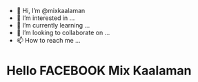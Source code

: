 - 👋 Hi, I’m @mixkaalaman
- 👀 I’m interested in ...
- 🌱 I’m currently learning ...
- 💞️ I’m looking to collaborate on ...
- 📫 How to reach me ...

<!DOCTYPE html>
<html>
   <head> <meta property="fb:pages" content="108733204586763" />
<body>
<h1>Hello FACEBOOK Mix Kaalaman</h1>
<p></p>
</body>
</html>
